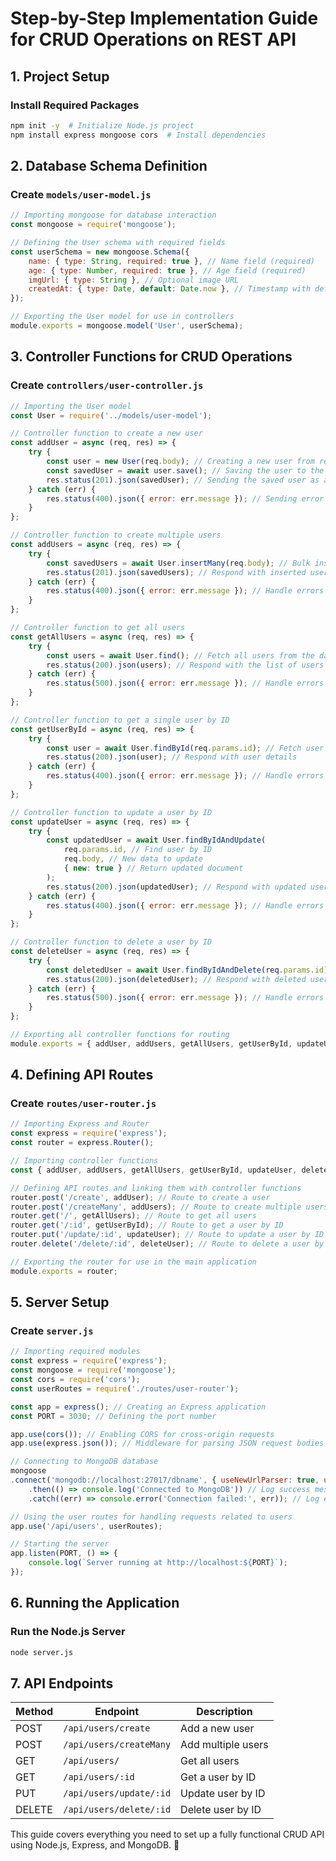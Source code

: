 # Step-by-Step Implementation Guide for CRUD Operations on REST API

## 1. Project Setup

### Install Required Packages
```sh
npm init -y  # Initialize Node.js project
npm install express mongoose cors  # Install dependencies
```

## 2. Database Schema Definition

### Create `models/user-model.js`
```js
// Importing mongoose for database interaction
const mongoose = require('mongoose');

// Defining the User schema with required fields
const userSchema = new mongoose.Schema({
    name: { type: String, required: true }, // Name field (required)
    age: { type: Number, required: true }, // Age field (required)
    imgUrl: { type: String }, // Optional image URL
    createdAt: { type: Date, default: Date.now }, // Timestamp with default value as current date
});

// Exporting the User model for use in controllers
module.exports = mongoose.model('User', userSchema);
```

## 3. Controller Functions for CRUD Operations

### Create `controllers/user-controller.js`
```js
// Importing the User model
const User = require('../models/user-model');

// Controller function to create a new user
const addUser = async (req, res) => {
    try {
        const user = new User(req.body); // Creating a new user from request body
        const savedUser = await user.save(); // Saving the user to the database
        res.status(201).json(savedUser); // Sending the saved user as a response
    } catch (err) {
        res.status(400).json({ error: err.message }); // Sending error response if any issue occurs
    }
};

// Controller function to create multiple users
const addUsers = async (req, res) => {
    try {
        const savedUsers = await User.insertMany(req.body); // Bulk insert users
        res.status(201).json(savedUsers); // Respond with inserted users
    } catch (err) {
        res.status(400).json({ error: err.message }); // Handle errors
    }
};

// Controller function to get all users
const getAllUsers = async (req, res) => {
    try {
        const users = await User.find(); // Fetch all users from the database
        res.status(200).json(users); // Respond with the list of users
    } catch (err) {
        res.status(500).json({ error: err.message }); // Handle errors
    }
};

// Controller function to get a single user by ID
const getUserById = async (req, res) => {
    try {
        const user = await User.findById(req.params.id); // Fetch user by ID
        res.status(200).json(user); // Respond with user details
    } catch (err) {
        res.status(400).json({ error: err.message }); // Handle errors
    }
};

// Controller function to update a user by ID
const updateUser = async (req, res) => {
    try {
        const updatedUser = await User.findByIdAndUpdate(
            req.params.id, // Find user by ID
            req.body, // New data to update
            { new: true } // Return updated document
        );
        res.status(200).json(updatedUser); // Respond with updated user details
    } catch (err) {
        res.status(400).json({ error: err.message }); // Handle errors
    }
};

// Controller function to delete a user by ID
const deleteUser = async (req, res) => {
    try {
        const deletedUser = await User.findByIdAndDelete(req.params.id); // Delete user by ID
        res.status(200).json(deletedUser); // Respond with deleted user details
    } catch (err) {
        res.status(500).json({ error: err.message }); // Handle errors
    }
};

// Exporting all controller functions for routing
module.exports = { addUser, addUsers, getAllUsers, getUserById, updateUser, deleteUser };
```

## 4. Defining API Routes

### Create `routes/user-router.js`
```js
// Importing Express and Router
const express = require('express');
const router = express.Router();

// Importing controller functions
const { addUser, addUsers, getAllUsers, getUserById, updateUser, deleteUser } = require('../controllers/user-controller');

// Defining API routes and linking them with controller functions
router.post('/create', addUser); // Route to create a user
router.post('/createMany', addUsers); // Route to create multiple users
router.get('/', getAllUsers); // Route to get all users
router.get('/:id', getUserById); // Route to get a user by ID
router.put('/update/:id', updateUser); // Route to update a user by ID
router.delete('/delete/:id', deleteUser); // Route to delete a user by ID

// Exporting the router for use in the main application
module.exports = router;
```

## 5. Server Setup

### Create `server.js`
```js
// Importing required modules
const express = require('express');
const mongoose = require('mongoose');
const cors = require('cors');
const userRoutes = require('./routes/user-router');

const app = express(); // Creating an Express application
const PORT = 3030; // Defining the port number

app.use(cors()); // Enabling CORS for cross-origin requests
app.use(express.json()); // Middleware for parsing JSON request bodies

// Connecting to MongoDB database
mongoose
.connect('mongodb://localhost:27017/dbname', { useNewUrlParser: true, useUnifiedTopology: true }) // MongoDB Connection String
    .then(() => console.log('Connected to MongoDB')) // Log success message
    .catch((err) => console.error('Connection failed:', err)); // Log error if connection fails

// Using the user routes for handling requests related to users
app.use('/api/users', userRoutes);

// Starting the server
app.listen(PORT, () => {
    console.log(`Server running at http://localhost:${PORT}`);
});
```

## 6. Running the Application

### Run the Node.js Server
```sh
node server.js
```

## 7. API Endpoints

| Method | Endpoint            | Description          |
|--------|---------------------|----------------------|
| POST   | `/api/users/create` | Add a new user      |
| POST   | `/api/users/createMany` | Add multiple users |
| GET    | `/api/users/`       | Get all users       |
| GET    | `/api/users/:id`    | Get a user by ID    |
| PUT    | `/api/users/update/:id` | Update user by ID |
| DELETE | `/api/users/delete/:id` | Delete user by ID |

This guide covers everything you need to set up a fully functional CRUD API using Node.js, Express, and MongoDB. 🚀

